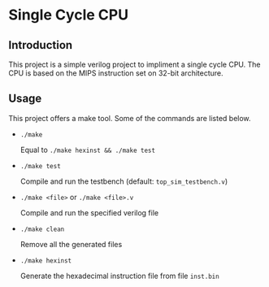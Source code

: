 # Single Cycle CPU

## Introduction

This project is a simple verilog project to impliment a single cycle CPU. The CPU is based on the MIPS instruction set on 32-bit architecture.

## Usage

This project offers a make tool. Some of the commands are listed below.

- `./make`

  Equal to `./make hexinst && ./make test`

- `./make test`

  Compile and run the testbench (default: `top_sim_testbench.v`)

- `./make <file>` or `./make <file>.v`

  Compile and run the specified verilog file

- `./make clean`

  Remove all the generated files

- `./make hexinst`

  Generate the hexadecimal instruction file from file `inst.bin`
